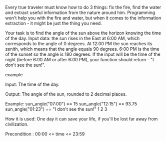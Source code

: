  Every true traveler must know how to do 3 things: fix the fire, find the water and extract useful information from the nature around him. Programming won't help you with the fire and water, but when it comes to the information extraction - it might be just the thing you need.

Your task is to find the angle of the sun above the horizon knowing the time of the day. Input data: the sun rises in the East at 6:00 AM, which corresponds to the angle of 0 degrees. At 12:00 PM the sun reaches its zenith, which means that the angle equals 90 degrees. 6:00 PM is the time of the sunset so the angle is 180 degrees. If the input will be the time of the night (before 6:00 AM or after 6:00 PM), your function should return - "I don't see the sun!".

example

Input: The time of the day.

Output: The angle of the sun, rounded to 2 decimal places.

Example:
sun_angle("07:00") == 15
sun_angle("12:15") == 93.75
sun_angle("01:23") == "I don't see the sun!"
1
2
3

How it is used: One day it can save your life, if you'll be lost far away from civilization.

Precondition :
00:00 <= time <= 23:59 